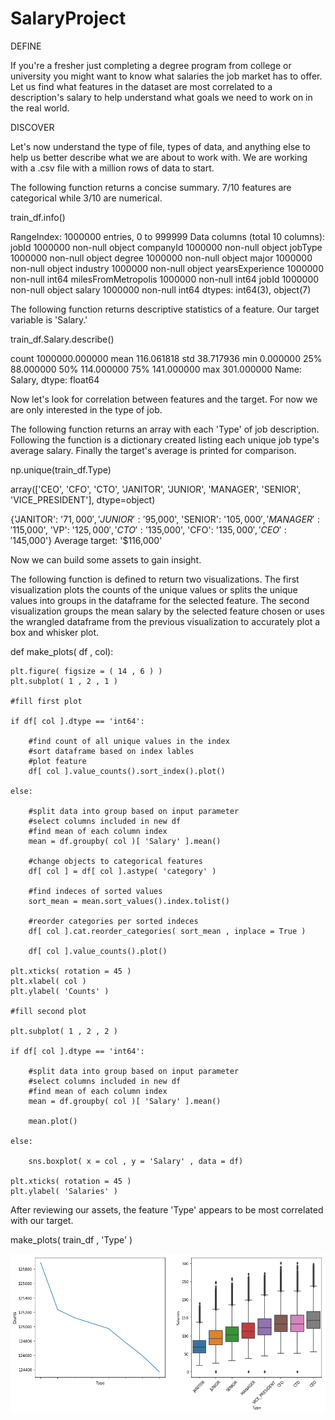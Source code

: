 # SalaryProject

DEFINE

If you're a fresher just completing a degree program from college or university you might want to know what salaries the job market has to offer. Let us find what features in the dataset are most correlated to a description's salary to help understand what goals we need to work on in the real world.

DISCOVER

Let's now understand the type of file, types of data, and anything else to help us better describe what we are about to work with. We are working with a .csv file with a million rows of data to start.


The following function returns a concise summary. 7/10 features are categorical while 3/10 are numerical.

train_df.info()

RangeIndex: 1000000 entries, 0 to 999999
Data columns (total 10 columns):
jobId                  1000000 non-null object
companyId              1000000 non-null object
jobType                1000000 non-null object
degree                 1000000 non-null object
major                  1000000 non-null object
industry               1000000 non-null object
yearsExperience        1000000 non-null int64
milesFromMetropolis    1000000 non-null int64
jobId                  1000000 non-null object
salary                 1000000 non-null int64
dtypes: int64(3), object(7)


The following function returns descriptive statistics of a feature. Our target variable is 'Salary.'

train_df.Salary.describe()

count    1000000.000000
mean         116.061818
std           38.717936
min            0.000000
25%           88.000000
50%          114.000000
75%          141.000000
max          301.000000
Name: Salary, dtype: float64


Now let's look for correlation between features and the target. For now we are only interested in the type of job.


The following function returns an array with each 'Type' of job description. Following the function is a dictionary created listing each unique job type's average salary. Finally the target's average is printed for comparison.

np.unique(train_df.Type)

array(['CEO', 'CFO', 'CTO', 'JANITOR', 'JUNIOR', 'MANAGER', 'SENIOR',
       'VICE_PRESIDENT'], dtype=object)

{'JANITOR': '$71,000', 'JUNIOR': '$95,000', 'SENIOR': '$105,000', 'MANAGER': '$115,000', 'VP': '$125,000', 'CTO': '$135,000', 'CFO': '$135,000', 'CEO': '$145,000'}
Average target: '$116,000'


Now we can build some assets to gain insight.


The following function is defined to return two visualizations. The first visualization plots the counts of the unique values or splits the unique values into groups in the dataframe for the selected feature. The second visualization groups the mean salary by the selected feature chosen or uses the wrangled dataframe from the previous visualization to accurately plot a box and whisker plot.

def make_plots( df , col):
    
    plt.figure( figsize = ( 14 , 6 ) )
    plt.subplot( 1 , 2 , 1 )
    
    #fill first plot
    
    if df[ col ].dtype == 'int64':
        
        #find count of all unique values in the index
        #sort dataframe based on index lables
        #plot feature
        df[ col ].value_counts().sort_index().plot()
        
    else:
        
        #split data into group based on input parameter
        #select columns included in new df
        #find mean of each column index
        mean = df.groupby( col )[ 'Salary' ].mean()
        
        #change objects to categorical features
        df[ col ] = df[ col ].astype( 'category' )
        
        #find indeces of sorted values
        sort_mean = mean.sort_values().index.tolist()
        
        #reorder categories per sorted indeces
        df[ col ].cat.reorder_categories( sort_mean , inplace = True )
        
        df[ col ].value_counts().plot()
        
    plt.xticks( rotation = 45 )
    plt.xlabel( col )
    plt.ylabel( 'Counts' )
    
    #fill second plot 
    
    plt.subplot( 1 , 2 , 2 )
    
    if df[ col ].dtype == 'int64':
        
        #split data into group based on input parameter
        #select columns included in new df
        #find mean of each column index
        mean = df.groupby( col )[ 'Salary' ].mean()
        
        mean.plot()
    
    else:
        
        sns.boxplot( x = col , y = 'Salary' , data = df)
        
    plt.xticks( rotation = 45 )
    plt.ylabel( 'Salaries' )


After reviewing our assets, the feature 'Type' appears to be most correlated with our target.

make_plots( train_df , 'Type' )


![Alt Text](https://github.com/nomadskyler/SalaryProject/blob/main/assets/Type.png?raw=true)